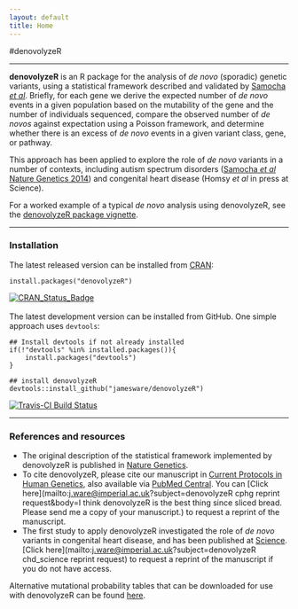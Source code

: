 ```yaml
---
layout: default
title: Home
---
```


#denovolyzeR

---
**denovolyzeR** is an R package for the analysis of *de novo* (sporadic) genetic variants,  using a statistical framework described and validated by [Samocha *et al*][Samocha]. Briefly, for each gene we derive the expected number of *de novo* events in a given population based on the mutability of the gene and the number of individuals sequenced, compare the observed number of *de novos* against expectation using a Poisson framework, and determine whether there is an excess of *de novo* events in a given variant class, gene, or pathway.  

This approach has been  applied to explore the role of *de novo* variants in a number of contexts, including autism spectrum disorders ([Samocha *et al* Nature Genetics 2014][Samocha]) and congenital heart disease (Homsy *et al* in press at Science).

For a worked example of a typical *de novo* analysis using denovolyzeR, see the [denovolyzeR package vignette][demo].

---
### Installation

The latest released version can be installed from [CRAN][cran]:

```
install.packages("denovolyzeR")
```
[![CRAN_Status_Badge](http://www.r-pkg.org/badges/version/denovolyzeR)](http://cran.r-project.org/package=denovolyzeR)
<br>
<br>
The latest development version can be installed from GitHub. One simple approach uses `devtools`:  

```
## Install devtools if not already installed
if(!"devtools" %in% installed.packages()){
	install.packages("devtools")
}

## install denovolyzeR
devtools::install_github("jamesware/denovolyzeR")
```
[![Travis-CI Build Status](https://travis-ci.org/jamesware/denovolyzeR.png?branch=master)](https://travis-ci.org/jamesware/denovolyzeR)

---
### References and resources
- The original description of the statistical framework implemented by denovolyzeR is published in [Nature Genetics][Samocha].
- To cite denovolyzeR, please cite our manuscript in [Current Protocols in Human Genetics][Ware], also available via [PubMed Central][PMC]. 
You can [Click here](mailto:j.ware@imperial.ac.uk?subject=denovolyzeR cphg reprint request&body=I think denovolyzeR is the best thing since sliced bread.  Please send me a copy of your manuscript.) to request a reprint of the manuscript.  
- The first study to apply denovolyzeR investigated the role of *de novo* variants in congenital heart disease, and has been published at [Science][Science].
[Click here](mailto:j.ware@imperial.ac.uk?subject=denovolyzeR chd_science reprint request) to request a reprint of the manuscript if you do not have access.  

Alternative mutational probability tables that can be downloaded for use with denovolyzeR can be found [here][probTables].






[Samocha]: http://www.nature.com/doifinder/10.1038/ng.3050
	"Samocha et al. Nature Genetics 2014"
[Ware]: http://onlinelibrary.wiley.com/doi/10.1002/0471142905.hg0725s87/abstract
	"Ware et al. Current Protocols in Human Genetics 2015"
[PMC]: http://www.ncbi.nlm.nih.gov/pmc/articles/PMC4606471/
[Science]: http://dx.doi.org/10.1126/science.aac9396
[demo]: http://htmlpreview.github.io/?https://github.com/jamesware/denovolyzeR/blob/master/inst/doc/denovolyzeR_intro.html
	"denovolyzeR package vignette"
[cran]: cran.r-project.org
	"CRAN: Comprehensive R Archive Network"
[probTables]: https://github.com/jamesware/denovolyzeR/blob/master/alternativeProbabilityTables/
	"GitHub: denovolyzeR probability tables download page"
